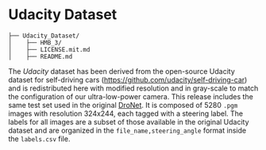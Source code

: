 # Udacity Dataset

```
├── Udacity_Dataset/
│    ├── HMB_3/
│    ├── LICENSE.mit.md
│    ├── README.md
```

The *Udacity* dataset has been derived from the open-source Udacity dataset for self-driving cars (https://github.com/udacity/self-driving-car) and is redistributed here with modified resolution and in gray-scale to match the configuration of our ultra-low-power camera.
This release includes the same test set used in the original [DroNet](https://github.com/uzh-rpg/rpg_public_dronet).
It is composed of 5280 `.pgm` images with resolution 324x244, each tagged with a steering label.
The labels for all images are a subset of those available in the original Udacity dataset and are organized in the `file_name,steering_angle` format inside the `labels.csv` file.